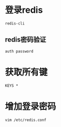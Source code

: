 # 登录redis

`redis-cli`

## redis密码验证

`auth password`

# 获取所有键

`KEYS *`

# 增加登录密码

`vim /etc/redis.conf`